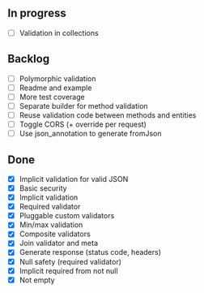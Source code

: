 In progress
-----------
 * [ ] Validation in collections

Backlog
-------
 * [ ] Polymorphic validation
 * [ ] Readme and example
 * [ ] More test coverage
 * [ ] Separate builder for method validation
 * [ ] Reuse validation code between methods and entities
 * [ ] Toggle CORS (+ override per request)
 * [ ] Use json_annotation to generate fromJson
 
Done
----
 * [x] Implicit validation for valid JSON
 * [x] Basic security
 * [x] Implicit validation
 * [x] Required validator
 * [x] Pluggable custom validators
 * [x] Min/max validation
 * [x] Composite validators
 * [x] Join validator and meta
 * [x] Generate response (status code, headers)
 * [x] Null safety (required validator)
 * [x] Implicit required from not null
 * [x] Not empty
